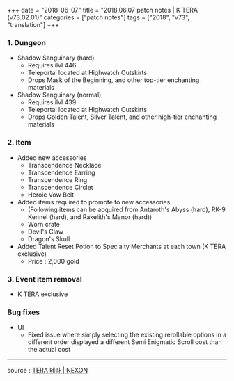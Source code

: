 +++
date = "2018-06-07"
title = "2018.06.07 patch notes | K TERA (v73.02.01)"
categories = ["patch notes"]
tags = ["2018", "v73", "translation"]
+++

### 1. Dungeon
- Shadow Sanguinary (hard)
  - Requires ilvl 446
  - Teleportal located at Highwatch Outskirts
  - Drops Mask of the Beginning, and other top-tier enchanting materials
- Shadow Sanguinary (normal)
  - Requires ilvl 439
  - Teleportal located at Highwatch Outskirts
  - Drops Golden Talent, Silver Talent, and other high-tier enchanting materials

### 2. Item
- Added new accessories
  - Transcendence Necklace
  - Transcendence Earring
  - Transcendence Ring
  - Transcendence Circlet
  - Heroic Vow Belt
- Added items required to promote to new accessories
  - (Following items can be acquired from Antaroth's Abyss (hard), RK-9 Kennel (hard), and Rakelith's Manor (hard))
  - Worn crate
  - Devil's Claw
  - Dragon's Skull
- Added Talent Reset Potion to Specialty Merchants at each town (K TERA exclusive)
  - Price : 2,000 gold

### 3. Event item removal
- K TERA exclusive

### Bug fixes
- UI
  - Fixed issue where simply selecting the existing rerollable options in a different order displayed a different Semi Enigmatic Scroll cost than the actual cost

----

source : [TERA 테라 | NEXON](http://tera.nexon.com/news/update/view.aspx?n4articlesn=337)
